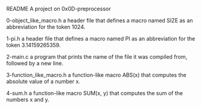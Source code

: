 README
A project on 0x0D-preprocessor

0-object_like_macro.h
a header file that defines a macro named SIZE as an abbreviation for the token 1024.

1-pi.h
a header file that defines a macro named PI as an abbreviation for the token 3.14159265359.

2-main.c
a program that prints the name of the file it was compiled from, followed by a new line.

3-function_like_macro.h
a function-like macro ABS(x) that computes the absolute value of a number x.

4-sum.h
a function-like macro SUM(x, y) that computes the sum of the numbers x and y.
